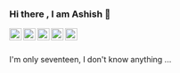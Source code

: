 ### Hi there , I am Ashish 👋


<!--
<p align="left"> <img src="https://komarev.com/ghpvc/?username=ashish-3916&label=Views&color=blue&style=plastic" alt="ashish" /> </p>

![Github stats](https://github-readme-stats.vercel.app/api?username=ashish-3916)
-->
<a href="http://linkedin.com/in/ashish-dangi">
  <img align="left" alt="Ashish's Linkedin" width="22px" src="https://th.bing.com/th/id/OIP.KMSoR03A1bqwqTeh8M1QcgHaHa?w=201&h=201&c=7&r=0&o=5&dpr=1.25&pid=1.7" />
</a>
<a href="https://leetcode.com/ashu_3916/">
  <img align="left" alt="Ashish's Leetcode" width="22px" src="https://th.bing.com/th/id/OIP.160F6WVOdGkaQitbT3A5dAHaHa?w=150&h=180&c=7&r=0&o=5&dpr=1.25&pid=1.7" />
</a>
<a href="https://codechef.com/users/ashu_3916">
  <img align="left" alt="Ashish's CodeChef" width="22px" src="https://th.bing.com/th/id/OIP.icYKWrdBXl5PQmOQxw7NXwHaHa?w=178&h=180&c=7&r=0&o=5&dpr=1.25&pid=1.7" />
</a>
<a href="https://github.com/ashish-3916">
  <img align="left" alt="ashish's Github" width="22px" src="https://www.bing.com/th?id=AMMS_10dfe5f19c48204f846d5a13a999c47f&w=110&h=110&c=7&rs=1&qlt=95&pcl=f9f9f9&o=6&cdv=1&dpr=1.25&pid=16.1" />
</a>
<a href="https://instagram.com/ashish_3916/">
  <img align="left" alt="ashish's Instagram" width="22px" src="https://th.bing.com/th/id/OIP.oiiNzNZ0F9ZdLXN9JzqgSwHaHa?w=209&h=209&c=7&r=0&o=5&dpr=1.25&pid=1.7" />
</a>
<br><br>
<p align ="left">
I'm only seventeen, I don't know anything ...
</p>
<!--
https://cdn.jsdelivr.net/npm/simple-icons@v3/icons/instagram.svg
<p align="right">
  <em>So, yesterday Mr.Code and Ms. VSCode broke up 😢 </em><br>
  <em>She left out in peace  </em><br>
  <em>She left him in pieces </em><br>
  <em>I'm glad he met Ms. StackOverFlow earlier. </em><br>  
</p>


<br>
- 🌱 I’m currently learning BackEnd Web Development <br>
- 👯 I’m looking to collaborate on Projects <br>
- 💬 Ask me about Data Structures And Algorithms <br>
-->
